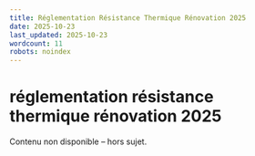 ```yaml
---
title: Réglementation Résistance Thermique Rénovation 2025
date: 2025-10-23
last_updated: 2025-10-23
wordcount: 11
robots: noindex
---
```


# réglementation résistance thermique rénovation 2025

Contenu non disponible – hors sujet.